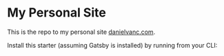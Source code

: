 # My Personal Site
This is the repo to my personal site [danielvanc.com](https://www.danielvanc.com/).

Install this starter (assuming Gatsby is installed) by running from your CLI: